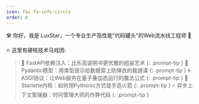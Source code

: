 ```yaml
---
icon: fas fa-info-circle
order: 4
---
```


🛠️ 你好，我是 LuxStar，一个专业生产高性能"代码罐头"的Web流水线工程师 🚀

🔥 这里有硬核技术马戏团:
> 🎪 FastAPI依赖注入：比乐高说明书更优雅的组装艺术
{: .prompt-tip }
>  🤹 Pydantic模型：用类型提示给数据穿上防弹衣的裁缝课
{: .prompt-tip }
> 🌀 ASGI协议：让Web服务在量子叠加态运行的魔法公式
{: .prompt-tip }
> 🐍 Starlette内核：如何用Pythonic方式徒手造火箭
{: .prompt-tip }
> ⚡ 异步上下文管理器：时间管理大师的作弊代码
{: .prompt-tip }